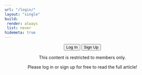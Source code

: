 ```yaml
---
url: "/login/"
layout: "single"
build:
 render: always
 list: never
hidemeta: true
---
```


<div style="text-align: center;">

<button class="custom-button" onclick="netlifyIdentity.open('login')">Log In</button> <button class="custom-button" onclick="netlifyIdentity.open('signup')">Sign Up</button> 

This content is restricted to members only.

Please log in or sign up for free to read the full article!

</div>

<script>
  if (window.netlifyIdentity) {
    window.netlifyIdentity.on("login", function(user) {
      window.location.href = "/logout/";
    });
  }
</script>